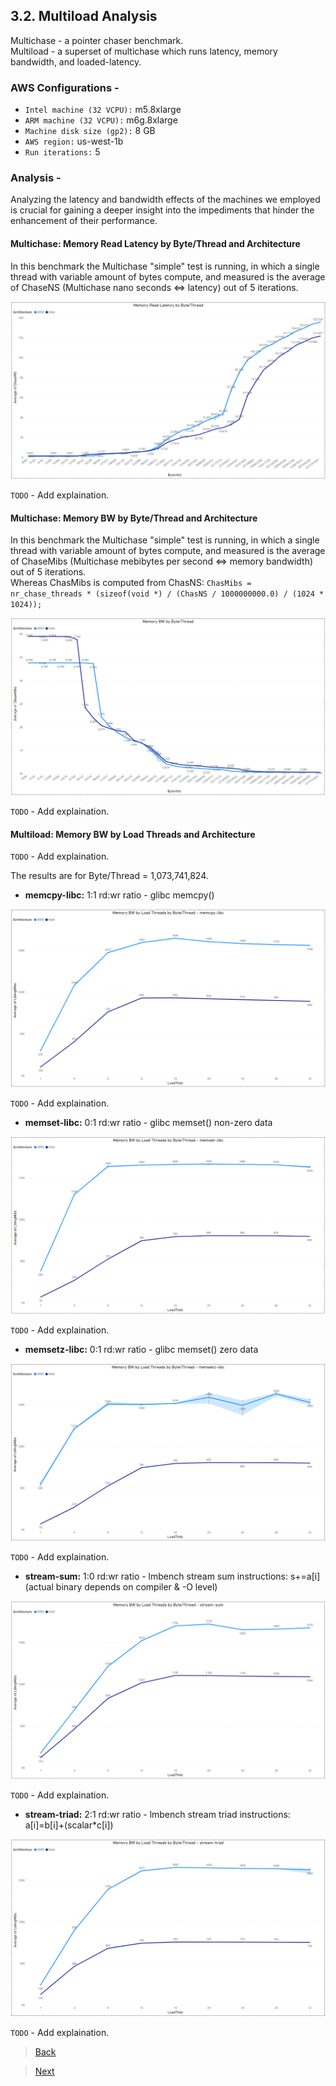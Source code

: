 ## 3.2. Multiload Analysis

Multichase - a pointer chaser benchmark.\
Multiload - a superset of multichase which runs latency, memory bandwidth, and loaded-latency.

### AWS Configurations -

- `Intel machine (32 VCPU):` m5.8xlarge
- `ARM machine (32 VCPU):` m6g.8xlarge
- `Machine disk size (gp2):` 8 GB
- `AWS region:` us-west-1b
- `Run iterations:` 5

### Analysis -

Analyzing the latency and bandwidth effects of the machines we employed is crucial for gaining a deeper insight into the impediments that hinder the enhancement of their performance.

#### Multichase: Memory Read Latency by Byte/Thread and Architecture

In this benchmark the Multichase "simple" test is running, in which a single thread with variable amount of bytes compute, and measured is the average of ChaseNS (Multichase nano seconds <=> latency) out of 5 iterations.

![Alt text](utils/multiload/multichase/memory_read_latency_by_byte_per_thread.png "Memory Read Latency by Byte per Thread and Architecture")

`TODO` - Add explaination.

#### Multichase: Memory BW by Byte/Thread and Architecture

In this benchmark the Multichase "simple" test is running, in which a single thread with variable amount of bytes compute, and measured is the average of ChaseMibs (Multichase mebibytes per second <=> memory bandwidth) out of 5 iterations.\
Whereas ChasMibs is computed from ChasNS: `ChasMibs = nr_chase_threads * (sizeof(void *) / (ChasNS / 1000000000.0) / (1024 * 1024));`

![Alt text](utils/multiload/multichase/memory_bw_by_byte_per_thread.png "Memory BW by Byte per Thread and Architecture")

`TODO` - Add explaination.

#### Multiload: Memory BW by Load Threads and Architecture

`TODO` - Add explaination.

The results are for Byte/Thread = 1,073,741,824.

- **memcpy-libc:**
1:1 rd:wr ratio - glibc memcpy()

![Alt text](utils/multiload/memory_bandwidth/memcpy-libc.png "Memory BW by Load Threads and Architecture")

`TODO` - Add explaination.

- **memset-libc:**
0:1 rd:wr ratio - glibc memset() non-zero data

![Alt text](utils/multiload/memory_bandwidth/memset-libc.png "Memory BW by Load Threads and Architecture")

`TODO` - Add explaination.

- **memsetz-libc:**
0:1 rd:wr ratio - glibc memset() zero data

![Alt text](utils/multiload/memory_bandwidth/memsetz-libc.png "Memory BW by Load Threads and Architecture")

`TODO` - Add explaination.

- **stream-sum:**
1:0 rd:wr ratio - lmbench stream sum instructions: s+=a[i] (actual binary depends on compiler & -O level)

![Alt text](utils/multiload/memory_bandwidth/stream-sum.png "Memory BW by Load Threads and Architecture")

`TODO` - Add explaination.

- **stream-triad:**
2:1 rd:wr ratio - lmbench stream triad instructions: a[i]=b[i]+(scalar*c[i])

![Alt text](utils/multiload/memory_bandwidth/stream-triad.png "Memory BW by Load Threads and Architecture")

`TODO` - Add explaination.


> [Back](./sysbench_analysis.html)

> [Next](./fleetbench_analysis.md)
